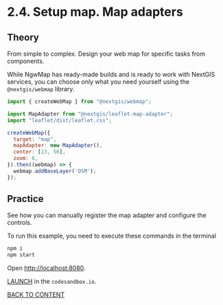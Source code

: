 # 2.4. Setup map. Map adapters

## Theory

From simple to complex. Design your web map for specific tasks from components.

While NgwMap has ready-made builds and is ready to work with NextGIS services, you can choose only what you need yourself using the `@nextgis/webmap` library.

```javascript
import { createWebMap } from "@nextgis/webmap";

import MapAdapter from "@nextgis/leaflet-map-adapter";
import "leaflet/dist/leaflet.css";

createWebMap({
  target: "map",
  mapAdapter: new MapAdapter(),
  center: [13, 56],
  zoom: 6,
}).then((webmap) => {
  webmap.addBaseLayer('OSM');
});
```

## Practice

See how you can manually register the map adapter and configure the controls.

To run this example, you need to execute these commands in the terminal

```bash
npm i
npm start
```

Open [http://localhost:8080](http://localhost:8080).

[LAUNCH](https://githubbox.com/nextgis/ngf-tutorial/tree/master/tutorials/2_4_setup_map_map_adapters) in the `codesandbox.io`.

[BACK TO CONTENT](../../README.md)
